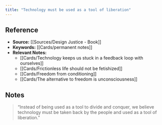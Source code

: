 ```yaml
---
title: "Technology must be used as a tool of liberation"
---
```

## Reference
- **Source:** [[Sources/Design Justice - Book]]
- **Keywords:** [[Cards/permanent notes]]
- **Relevant Notes:** 
	- [[Cards/Technology keeps us stuck in a feedback loop with ourselves]]
	- [[Cards/Frictionless life should not be fetishized]]
	- [[Cards/Freedom from conditioning]]
	- [[Cards/The alternative to freedom is unconsciousness]]
## Notes
> “Instead of being used as a tool to divide and conquer, we believe technology must be taken back by the people and used as a tool of liberation.”